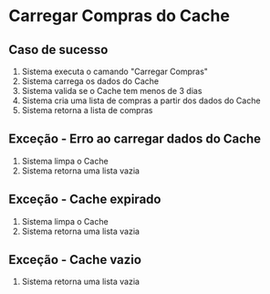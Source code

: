 # Carregar Compras do Cache

## Caso de sucesso

1. Sistema executa o camando "Carregar Compras"
2. Sistema carrega os dados do Cache
3. Sistema valida se o Cache tem menos de 3 dias
4. Sistema cria uma lista de compras a partir dos dados do Cache
5. Sistema retorna a lista de compras

## Exceção - Erro ao carregar dados do Cache

1. Sistema limpa o Cache
2. Sistema retorna uma lista vazia

## Exceção - Cache expirado

1. Sistema limpa o Cache
2. Sistema retorna uma lista vazia

## Exceção - Cache vazio

1. Sistema retorna uma lista vazia
